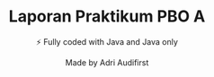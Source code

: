 <div align="center">
  <h1>Laporan Praktikum PBO A</h1>
  <p>⚡ Fully coded with Java and Java only</p>
  <p>Made by Adri Audifirst</p>
</div>
